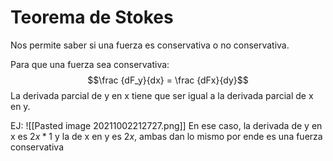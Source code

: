 # Teorema de Stokes

Nos permite saber si una fuerza es conservativa o no conservativa.

Para que una fuerza sea conservativa:
$$\frac {dF_y}{dx} = \frac {dFx}{dy}$$
La derivada parcial de y en x tiene que ser igual a la derivada parcial de x en y.

EJ:
![[Pasted image 20211002212727.png]]
En ese caso, la derivada de y en x es $2x*1$ y la de x en y es $2x$, ambas dan lo mismo por ende es una fuerza conservativa